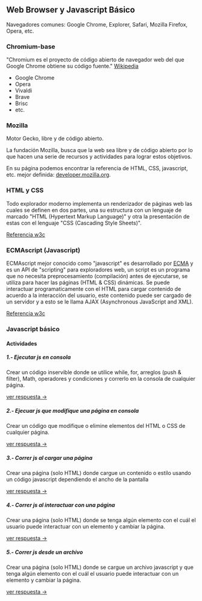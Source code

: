 ## Web Browser y Javascript Básico

Navegadores comunes: Google Chrome, Explorer, Safari, Mozilla Firefox, Opera,
etc.

### Chromium-base

"Chromium es el proyecto de código abierto de navegador web del que Google
Chrome obtiene su código fuente."
[Wikipedia](https://es.wikipedia.org/wiki/Chromium_(navegador))

* Google Chrome
* Opera
* Vivaldi
* Brave
* Brisc
* etc.

### Mozilla

Motor Gecko, libre y de código abierto.

La fundación Mozilla, busca que la web sea libre y de código abierto por lo que
hacen una serie de recursos y actividades para lograr estos objetivos.

En su página podemos encontrar la referencia de HTML, CSS, javascript, etc.
mejor definida:
[developer.mozilla.org](https://developer.mozilla.org/es/docs/Web).


### HTML y CSS

Todo explorador moderno implementa un renderizador de páginas web las cuales se
definen en dos partes, una su estructura con un lenguaje de marcado "HTML
(Hypertext Markup Language)" y otra la presentación de estas con el lenguaje
"CSS (Cascading Style Sheets)".

[Referencia w3c](https://www.w3.org/standards/webdesign/htmlcss)

### ECMAscript (Javascript)

ECMAscript mejor conocido como "javascript" es desarrollado por
[ECMA](http://www.ecma-international.org) y es un API de "scripting" para
exploradores web, un script es un programa que no necesita preprocesamiento
(compilación) antes de ejecutarse, se utiliza para hacer las páginas
(HTML & CSS) dinámicas. Se puede interactuar programaticamente con el HTML
para cargar contenido de acuerdo a la interacción del usuario, este contenido
puede ser cargado de un servidor y a esto se le llama AJAX (Asynchronous
  JavaScript and XML).

[Referencia w3c](https://www.w3.org/standards/webdesign/script.html)

### Javascript básico

#### Actividades

##### 1.- Ejecutar js en consola
Crear un código inservible donde se utilice while, for, arreglos
(push & filter), Math, operadores y condiciones y correrlo en la consola de
cualquier página.

[ver respuesta ->](./answers/js-basic/1-js-basic.md)

##### 2.- Ejecuar js que modifique una página en consola
Crear un código que modifique o elimine elementos del HTML o CSS de cualquier
página.

[ver respuesta ->](./answers/js-basic/2-js-basic.md)

##### 3.- Correr js al cargar una página
Crear una página (solo HTML) donde cargue un contenido o estilo usando un código javascript dependiendo el ancho de la pantalla

[ver respuesta ->](./answers/js-basic/3-js-basic.md)

##### 4.- Correr js al interactuar con una página
Crear una página (solo HTML) donde se tenga algún elemento con el cuál el
usuario puede interactuar con un elemento y cambiar la página.

[ver respuesta ->](./answers/js-basic/3-js-basic.md)

##### 5.- Correr js desde un archivo
Crear una página (solo HTML) donde se cargue un archivo javascript y que tenga
 algún elemento con el cuál el usuario puede interactuar con un elemento y
 cambiar la página.

[ver respuesta ->](./answers/js-basic/3-js-basic.md)
